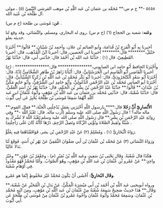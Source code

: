 ٥٤٥٨ -** خ م س:** مُحَمَّد بن عثمان بْن عَبد اللَّهِ بْن موهب القرشي التَّيْمِيّ (٥) ، مولى آل طَلْحَة بْن عُبَيد الله.

**عَن:** مُوسَى بن طلحة (خ م س) .

**وعَنه:** شعبة بن الحجاج (٦) (خ م س) .روى له البخاري، ومسلم، والنَّسَائي، وقد وقع لنا حديثه بعلو.

أخبرنا بِهِ أَبُو الْفَرَجِ بْنُ قُدَامَةَ، وأبو الغنائم بْن علان، وأحمد بْنُ شَيْبَانَ،** قَالُوا:** أَخْبَرَنَا حَنْبَلُ،******** قال:******** أخبرنا ابن الحصين، قال: أخبرنا ابْنُ الْمُذْهِب، قال: أخبرنا القَطِيعِيّ، قال (١) : حَدَّثَنَا عَبد الله بْن أَحْمَدَ قال: حَدَّثني أبي، قال: حَدَّثَنَا بَهْزٌ.

(ح) : وأَخْبَرَنَا الحافظ أَبُو حامد ابن الصابوني،**************** قال:**************** أخبرنا الْقَاضِي أَبُو الْقَاسِمِ ابن الْحَرَسْتَانِيُّ، قال: أَنْبَأَنَا زَاهِرُ بْنُ طَاهِرٍ الشَّحَّامِيُّ إِذْنًا، قال: أَخْبَرَنَا أَبُو سَعْدٍ الْكَنْجَرُوذِيُّ، قال: أخبرنا أَبُو بَكْر مُحَمَّد بْن عَبد اللَّهِ بْنِ زَكَرِيَّا الشَّيْبَانِيُّ، قال: أَخْبَرَنَا أبو العباس مُحَمَّد بْن عَبْدِ الرَّحْمَنِ الدَّغُولِيُّ، وأَبُو حَامِدِ ابن الشَّرْقِيِّ، وأَبُو حَاتِمٍ مَكِّيُّ بْنُ عَبْدَانَ،** قَالُوا:** حَدَّثَنَا عَبْدُ الرَّحْمَنِ بْنُ بِشْرِ بْنِ الْحَكَمِ، قال: حَدَّثَنَا بَهْزُ بْنُ أَسَدٍ الْعَمِّيُّ، قال: حَدَّثَنَا شُعْبَةُ، قال: حَدَّثَنِي مُحَمَّد بن عثمان بن عَبد اللَّهِ بْنِ مَوْهِبٍ وأَبُوهُ عُثْمَانُ ابن عَبد اللَّهِ أنَّهُمَا سَمِعَا مُوسَى بْنَ طَلْحَةَ يُخْبِرُ عَن أَبِي أَيُّوبَ

**الأَنْصارِيّ أَنَّ رَجُلا** قال:**** يارسول اللَّهِ أَخْبَرَنِي بِعَمَلٍ يُدْخِلُنِي الْجَنَّةَ،** فقال القوم:** ماله ماله؟ ! قال رَسُولُ اللَّهِ صلى الله عليه وسلم (أرب ماله. قال: تَعْبُدُ اللَّهَ -** وفِي رِوَايَةِ عَبْدِ الرَّحْمَنِ بْنِ بِشْرٍ:** قال رَسُول اللَّهِ صلى الله عليه وسلم:تَعْبُدُ اللَّهَ لا تُشْرِكُ بِهِ شَيْئًا وتُقِيمُ الصَّلاةَ وتُؤْتِي الزَّكَاةَ وتَصِلُ الرَّحِمَ، ذَرْهَا كَأَنَّهُ كَانَ عَلَى رَاحِلَتِهِ) .

رَوَاهُ الْبُخَارِيُّ (١) ، ومُسْلِمٌ (٢) عَنْ عَبْدِ الرَّحْمَنِ بْن بشر، فَوَافَقْنَاهُمَا فِيهِ بِعُلُوٍّ.

ورَوَاهُ النَّسَائي (٣) عَنْ مُحَمَّد بْن عُثْمَانَ بْن أَبي صَفْوَانَ الثَّقَفِيِّ عَنْ بَهْزِ بْنِ أَسَدٍ، فَوَقَعَ لَنَا بَدَلا عَالِيًا.

هَكَذَا قال شُعْبَةُ. وَقَال يَحْيَى بْنُ سَعِيد، وعَبد اللَّهِ بْنُ نُمَيْرٍ (م) ، وجَعْفَرُ بْنُ عَوْنٍ،** وغَيْرُ واحِدٍ:** عَنْ عَمْرو بْنِ عُثْمَانَ بْنِ عَبد اللَّهِ بْنِ مَوْهِبٍ، وهُوَ الصَّوَابُ. وأَمَّا مُحَمَّدٌ فَهُوَ مَعْدُودٌ فِي أَوْهَامِ شُعْبَةَ.

**وقَال البُخارِيُّ:** أَخْشَى أَنْ يَكُونَ مُحَمَّدٌ غَيْرَ مَحْفُوظٍ إِنَّمَا هو عَمْرو.

ورواه أبويحيى عَبد اللَّهِ بْن أَحْمَد بْن أَبي مَيْسَرَةَ الْمَكِّيُّ، عَنْ بَدَلِ بْنِ الْمُحَبَّرِ عَنْ شُعْبَةَ،** وَقَال:** هَذَا حَدِيثٌ صَحِيحٌ سَمِعَهُ شُعْبَةُ مِنْ عُثْمَانَ بْنِ عَبد اللَّهِ بْنِ مَوْهِبٍ، ومِنَ ابْنِهِ مُحَمَّدِ بْنِ عُثْمَانَ، وسَمِعَهُ مُحَمَّدٌ وأَبُوهُ عُثْمَانَ وأَخُوهُ عَمْرو بْنُ عُثْمَانَ مِنْ مُوسَى بْنِ طَلْحَةَ عَن أَبِي أَيُّوبَ.